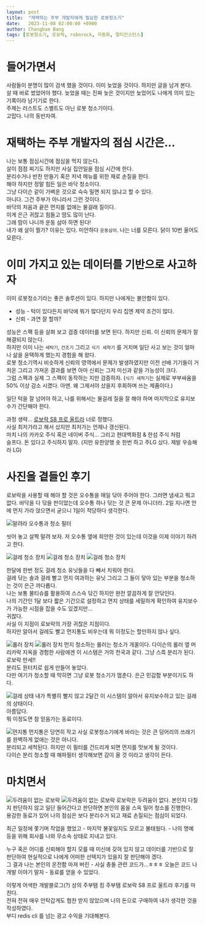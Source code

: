 ```yaml
---
layout: post
title:  "재택하는 주부 개발자에게 필요한 로봇청소기"
date:   2023-11-08 02:00:00 +0900
author: Changbae Bang
tags: [로봇청소기, 로보락, roborock, 자동화, 멀티인스턴스]
---
```


# 들어가면서
사람들이 분명이 많이 검색 했을 것이다.  이미 늦었을 것이다.  하지만 글을 남겨 본다.  
살 때 바로 썼었어야 했다. 늦었을 때는 진짜 늦은 것이지만 늦었어도 나에게 의미 있는 기록이라 남기기로 한다.  
주제는 러스트도 스벨트도 아닌 로봇 청소기이다.  
고맙다. 나의 동반자여.


# 재택하는 주부 개발자의 점심 시간은...
나는 보통 점심시간에 점심을 먹지 않는다.  
살이 점점 찌기도 하지만 사실 집안일을 점심 시간에 한다.  
분리수거나 반찬 만들기 혹은 저녁 메뉴를 위한 재로 손질을 한다.  
해야 하지만 정말 힘든 일은 바닥 청소이다.  
그냥 다이슨 같이 가벼운 것으로 슥슥 밀면 되지 않냐고 할 수 있다.  
아니다. 그건 주부가 아니라서 그런 것이다.  
바닥의 처음과 끝은 먼지를 없애는 물걸래 질이다.  
이게 은근 귀찮고 힘들고 땀도 많이 난다.  
그래 땀이 나니까 운동 삼아 하면 된다!  
내가 왜 살이 찔가? 이유는 있다. 미안하다 `운동삼아`. 나는 너를 모른다. 닭이 10번 울어도 모른다.  


# 이미 가지고 있는 데이터를 기반으로 사고하자
이미 로봇청소기라는 좋은 솔루션이 있다. 하지만 나에게는 불안함이 있다.

* 성능 - 턱이 있다든지 바닥에 뭐가 많다던지 우리 집엔 제약 조건이 많다.
* 신뢰 - 과연 잘 할까?

성능은 스팩 등을 살펴 보고 검증 데이터를 보면 된다. 하지만 신뢰. 이 신뢰의 문제가 잘 해결되지 않는다.  
하지만 이미 나는 `세탁기`, `건조기` 그리고 `식기 세척기` 를 거치며 일단 사고 보는 것이 얼마나 삶을 윤택하게 했는지 경험을 해 왔다.  
로봇 청소기역시 비슷하게 신뢰의 영역에서 문제가 발생하였지만 이전 선배 기기들이 거처온 그리고 가져온 결과를 보면 아마 신뢰는 그저 미신과 같을 가능성이 크다.  
그럼 스팩과 실제 그 스팩이 동작하는 지만 검증하자.
(`식기 세척기`는 실제로 부부싸움을 50% 이상 감소 시켰다. 아맨. 왜 그제서야 샀을지 후회하며 쓰는 제품이다.)

일단 턱을 잘 넘어야 하고, 나를 위해서는 물걸레 질을 잘 해야 하며 마지막으로 유지보수가 간단해야 한다.

과정 생략... [로보락 S8 프로 울트라](https://kr.roborock.com/pages/roborock-s8-pro-ultra?gad_source=1&gclid=CjwKCAiA3aeqBhBzEiwAxFiOBisGKJVU_EeE1UWnajuTSeHf_4cMghndwxrLB1mvy3ozg2InBTvySBoCn-wQAvD_BwE) 너로 정했다.  
사실 최저가라고 해서 샀지만 최저가는 언제나 갱신된다.  
마치 나의 카카오 주식 혹은 네이버 주식... 그리고 현대백화점 & 한섬 주식 처럼  
슬프다. 돈 있다고 주식하지 말자. (지만 유한양행 숏 한번 하고 주LG 샀다. 제발 우승해라 LG)

# 사진을 곁들인 후기
로보락을 사용할 때 해야 할 것은 오수통을 매일 닦아 주어야 한다. 그러면 냄새고 뭐고 없다. 바닥을 다 닦을 판이었는데 오수통 하나 닦는 것 큰 문제 아니더라.  2일 지나면 안에 먼지 가라 앉으면서 굳으니 1일이 적당하다 생각한다.  

![말려라 오수통과 청소 필터](../assets/img/roborock/1.jpg)

씻어 놓고 살짝 말려 보자. 저 오수통 옆에 희안한 것이 있는데 이것을 이제 이야기 하려고 한다.


![걸레 청소 장치](../assets/img/roborock/2.jpg)
![걸레 청소 장치](../assets/img/roborock/3.jpg)
![걸레 청소 장치](../assets/img/roborock/4.jpg)

한달에 한번 정도 걸레 청소 유닛들을 다 빼서 치워야 한다.  
걸레 닦는 솔과 걸레 빨고 먼지 여과하는 유닛 그리고 그 들이 닿아 있는 부분을 청소하는 것이 은근 까다롭다.  
나는 보통 물티슈를 활용하여 스스슥 닦긴 하지만 완전 깔끔하게 잘 안닦인다.  
나의 기간인 1달 보다 짧은 기간으로 설정하고 먼지 상태를 세밀하게 확인하여 유지보수가 가능한 시점을 잡을 수도 있겠지만...  
귀찮다.  
사실 이 지점이 로보락의 가장 귀찮은 지점이다.  
하지만 알아서 걸레도 빨고 먼지통도 비우는데 뭐 이정도는 할만하지 않나 싶다.  


![롤러 장치](../assets/img/roborock/5.jpg)
![롤러 장치](../assets/img/roborock/6.jpg)
먼지 청소하는 롤러는 청소가 개꿀이다. 다이슨의 롤러 옆 머리카락 지옥을 경험한 사람에겐 이 시스템은 거의 천국과 같다.  그냥 스륵 분리가 된다.  
로보락 만세!!  
분리도 원터치로 쉽게 만들어 놓았다.  
다만 여기가 청소할 때 막히면 그냥 로봇 청소기가 멈춘다. 은근 민감함 부분이기도 하다.  

![걸레 상태](../assets/img/roborock/7.jpg)
내가 특별히 빨지 않고 2달간 이 시스템이 알아서 유지보수하고 있는 걸래의 상태이다.  
아름답다.  
뭐 이정도면 참 믿음가는 동료이다.

![먼지통](../assets/img/roborock/8.jpg)
먼지통은 당연히 작고 사실 로봇청소기에게 바라는 것은 큰 덩어리의 쓰래기를 완벽하게 없애는 것은 아니다.  
분리되고 세척된다.  하지만 이 필터를 건드리게 되면 먼지를 맛보게 될 것이다.  
다이슨 분리 청소할 때 해파필터 생각해보면 감이 올 것 이라고 생각이 든다.


# 마치면서
![두려움이 없는 로보락](../assets/img/roborock/9.jpg)
![두려움이 없는 로보락](../assets/img/roborock/10.jpg)
로보락은 두려움이 없다. 본인지 다칠지 판단하지 않고 일단 들어간다고 판단하면 본인의 몸을 스윽 밀어 청소를 진행한다.  
용감한 동료가 있어 나의 점심은 보다 분리수거 되고 재료 손질되는 점심이 되었다.  

최근 일정에 쫓기며 작업을 했었고 - 마지막 불꽃일지도 모르고 불태웠다. - 나의 명예 등을 위해 회사를 나와 무소속 상태로 지내고 있다.  

누구 혹은 어디를 신뢰해야 할지 모를 때 미신에 갖혀 있지 않고 데이터를 기반으로 잘 판단하여 현실적으로 나에게 어떠한 선택지가 있을지 잘 판단해야 겠다.  
그 결과 나는 본인의 온전함 마져 버린 - 사실 충돌 관련 코드가...ㅎㅎㅎ 오늘은 코드 나 개발 이야기 말자 - 동료를 얻을 수 있었다.  

이렇게 어색한 개발블로그(?) 상의 주부탬 킹 주부탬 로보락 S8 프로 울트라 후기를 마친다.  
전혀 전혀 매우 안탁갑게도 협찬 받지 않았으며 나의 돈으로 구매하여 내가 생각한 것을 작성하였다.  
부디 redis cli 를 넘는 광고 수익을 기대해본다.
